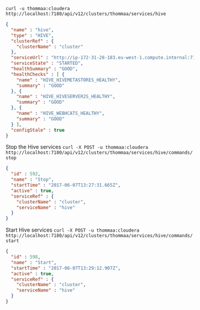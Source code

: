 `curl -u thommaa:cloudera http://localhost:7180/api/v12/clusters/thommaa/services/hive`
```json
{
  "name" : "hive",
  "type" : "HIVE",
  "clusterRef" : {
    "clusterName" : "cluster"
  },
  "serviceUrl" : "http://ip-172-31-28-183.eu-west-1.compute.internal:7180/cmf/serviceRedirect/hive",
  "serviceState" : "STARTED",
  "healthSummary" : "GOOD",
  "healthChecks" : [ {
    "name" : "HIVE_HIVEMETASTORES_HEALTHY",
    "summary" : "GOOD"
  }, {
    "name" : "HIVE_HIVESERVER2S_HEALTHY",
    "summary" : "GOOD"
  }, {
    "name" : "HIVE_WEBHCATS_HEALTHY",
    "summary" : "GOOD"
  } ],
  "configStale" : true
}
```
Stop the Hive services
`curl -X POST -u thommaa:cloudera http://localhost:7180/api/v12/clusters/thommaa/services/hive/commands/stop`
```json
{
  "id" : 592,
  "name" : "Stop",
  "startTime" : "2017-06-07T13:27:31.665Z",
  "active" : true,
  "serviceRef" : {
    "clusterName" : "cluster",
    "serviceName" : "hive"
  }
}
```

Start Hive services
`curl -X POST -u thommaa:cloudera http://localhost:7180/api/v12/clusters/thommaa/services/hive/commands/start`
```json
{
  "id" : 598,
  "name" : "Start",
  "startTime" : "2017-06-07T13:29:12.907Z",
  "active" : true,
  "serviceRef" : {
    "clusterName" : "cluster",
    "serviceName" : "hive"
  }
}
```
